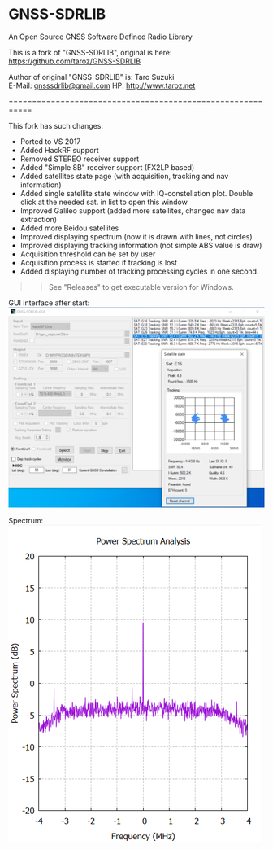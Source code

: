 GNSS-SDRLIB
===============================================================================  

An Open Source GNSS Software Defined Radio Library

This is a fork of "GNSS-SDRLIB", original is here: https://github.com/taroz/GNSS-SDRLIB  

Author of original "GNSS-SDRLIB" is:
Taro Suzuki  
E-Mail: <gnsssdrlib@gmail.com>
HP: <http://www.taroz.net>

===========================================================   

This fork has such changes:  
 * Ported to VS 2017
 * Added HackRF support
 * Removed STEREO receiver support
 * Added "Simple 8B" receiver support (FX2LP based)
 * Added satellites state page (with acquisition, tracking and nav information)
 * Added single satellite state window with IQ-constellation plot. Double click at the needed sat. in list to open this window
 * Improved Galileo support (added more satellites, changed nav data extraction)
 * Added more Beidou satellites
 * Improved displaying spectrum (now it is drawn with lines, not circles)
 * Improved displaying tracking information (not simple ABS value is draw)
 * Acquisition threshold can be set by user
 * Acquisition process is started if tracking is lost
 * Added displaying number of tracking processing cycles in one second.

>> See "Releases" to get executable version for Windows.  
  
GUI interface after start:  
<img src="https://github.com/iliasam/GNSS-SDRLIB/blob/master/Images/p1.png">  
  
  
Spectrum:  
<img src="https://github.com/iliasam/GNSS-SDRLIB/blob/master/Images/p2.png">  


